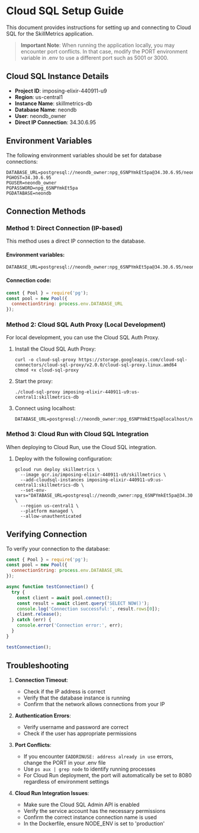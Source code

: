 # Cloud SQL Setup Guide

This document provides instructions for setting up and connecting to Cloud SQL for the SkillMetrics application.

> **Important Note**: When running the application locally, you may encounter port conflicts. In that case, modify the PORT environment variable in .env to use a different port such as 5001 or 3000.

## Cloud SQL Instance Details

- **Project ID**: imposing-elixir-440911-u9
- **Region**: us-central1
- **Instance Name**: skillmetrics-db
- **Database Name**: neondb
- **User**: neondb_owner
- **Direct IP Connection**: 34.30.6.95

## Environment Variables

The following environment variables should be set for database connections:

```
DATABASE_URL=postgresql://neondb_owner:npg_6SNPYmkEt5pa@34.30.6.95/neondb
PGHOST=34.30.6.95
PGUSER=neondb_owner
PGPASSWORD=npg_6SNPYmkEt5pa
PGDATABASE=neondb
```

## Connection Methods

### Method 1: Direct Connection (IP-based)

This method uses a direct IP connection to the database.

#### Environment variables:
```
DATABASE_URL=postgresql://neondb_owner:npg_6SNPYmkEt5pa@34.30.6.95/neondb
```

#### Connection code:
```javascript
const { Pool } = require('pg');
const pool = new Pool({
  connectionString: process.env.DATABASE_URL
});
```

### Method 2: Cloud SQL Auth Proxy (Local Development)

For local development, you can use the Cloud SQL Auth Proxy.

1. Install the Cloud SQL Auth Proxy:
   ```
   curl -o cloud-sql-proxy https://storage.googleapis.com/cloud-sql-connectors/cloud-sql-proxy/v2.0.0/cloud-sql-proxy.linux.amd64
   chmod +x cloud-sql-proxy
   ```

2. Start the proxy:
   ```
   ./cloud-sql-proxy imposing-elixir-440911-u9:us-central1:skillmetrics-db
   ```

3. Connect using localhost:
   ```
   DATABASE_URL=postgresql://neondb_owner:npg_6SNPYmkEt5pa@localhost/neondb
   ```

### Method 3: Cloud Run with Cloud SQL Integration

When deploying to Cloud Run, use the Cloud SQL integration.

1. Deploy with the following configuration:
   ```
   gcloud run deploy skillmetrics \
     --image gcr.io/imposing-elixir-440911-u9/skillmetrics \
     --add-cloudsql-instances imposing-elixir-440911-u9:us-central1:skillmetrics-db \
     --set-env-vars="DATABASE_URL=postgresql://neondb_owner:npg_6SNPYmkEt5pa@34.30.6.95/neondb" \
     --region us-central1 \
     --platform managed \
     --allow-unauthenticated
   ```

## Verifying Connection

To verify your connection to the database:

```javascript
const { Pool } = require('pg');
const pool = new Pool({
  connectionString: process.env.DATABASE_URL
});

async function testConnection() {
  try {
    const client = await pool.connect();
    const result = await client.query('SELECT NOW()');
    console.log('Connection successful:', result.rows[0]);
    client.release();
  } catch (err) {
    console.error('Connection error:', err);
  }
}

testConnection();
```

## Troubleshooting

1. **Connection Timeout**:
   - Check if the IP address is correct
   - Verify that the database instance is running
   - Confirm that the network allows connections from your IP

2. **Authentication Errors**:
   - Verify username and password are correct
   - Check if the user has appropriate permissions

3. **Port Conflicts**:
   - If you encounter `EADDRINUSE: address already in use` errors, change the PORT in your .env file
   - Use `ps aux | grep node` to identify running processes
   - For Cloud Run deployment, the port will automatically be set to 8080 regardless of environment settings

4. **Cloud Run Integration Issues**:
   - Make sure the Cloud SQL Admin API is enabled
   - Verify the service account has the necessary permissions
   - Confirm the correct instance connection name is used
   - In the Dockerfile, ensure NODE_ENV is set to 'production'